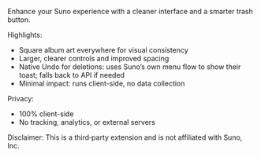 Enhance your Suno experience with a cleaner interface and a smarter trash button.

Highlights:

- Square album art everywhere for visual consistency
- Larger, clearer controls and improved spacing
- Native Undo for deletions: uses Suno’s own menu flow to show their toast; falls back to API if needed
- Minimal impact: runs client-side, no data collection

Privacy:

- 100% client-side
- No tracking, analytics, or external servers

Disclaimer: This is a third‑party extension and is not affiliated with Suno, Inc.